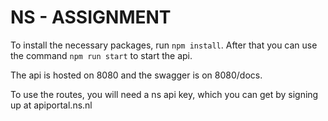 # NS - ASSIGNMENT

To install the necessary packages, run ```npm install```.
After that you can use the command ```npm run start``` to start the api.

The api is hosted on 8080 and the swagger is on 8080/docs.

To use the routes, you will need a ns api key, which you can get by signing up at apiportal.ns.nl